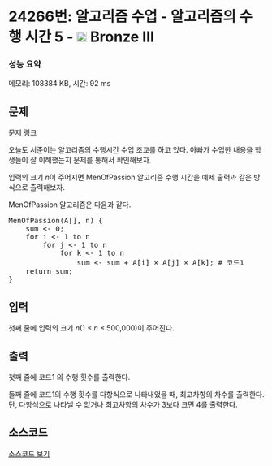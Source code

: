 # 24266번: 알고리즘 수업 - 알고리즘의 수행 시간 5 - <img src="https://static.solved.ac/tier_small/3.svg" style="height:20px" /> Bronze III

<!-- performance -->
### 성능 요약
메모리: 108384 KB, 시간: 92 ms
<!-- end -->

## 문제

[문제 링크](https://boj.kr/24266)


<p>오늘도 서준이는 알고리즘의 수행시간 수업 조교를 하고 있다. 아빠가 수업한 내용을 학생들이 잘 이해했는지 문제를 통해서 확인해보자.</p>

<p>입력의 크기 <em>n</em>이 주어지면 MenOfPassion 알고리즘 수행 시간을 예제 출력과 같은 방식으로 출력해보자.</p>

<p>MenOfPassion 알고리즘은 다음과 같다.</p>

<pre>MenOfPassion(A[], n) {
    sum &lt;- 0;
    for i &lt;- 1 to n
        for j &lt;- 1 to n
            for k &lt;- 1 to n
                sum &lt;- sum + A[i] × A[j] × A[k]; # 코드1
    return sum;
}</pre>



## 입력


<p>첫째 줄에 입력의 크기 <em>n</em>(1 ≤ <i>n</i> ≤ 500,000)이 주어진다.</p>



## 출력


<p>첫째 줄에 코드1 의 수행 횟수를 출력한다.</p>

<p>둘째 줄에 코드1의 수행 횟수를 다항식으로 나타내었을 때, 최고차항의 차수를 출력한다. 단, 다항식으로 나타낼 수 없거나 최고차항의 차수가 3보다 크면 4를 출력한다.</p>



## 소스코드

[소스코드 보기](알고리즘%20수업%20-%20알고리즘의%20수행%20시간%205.py)